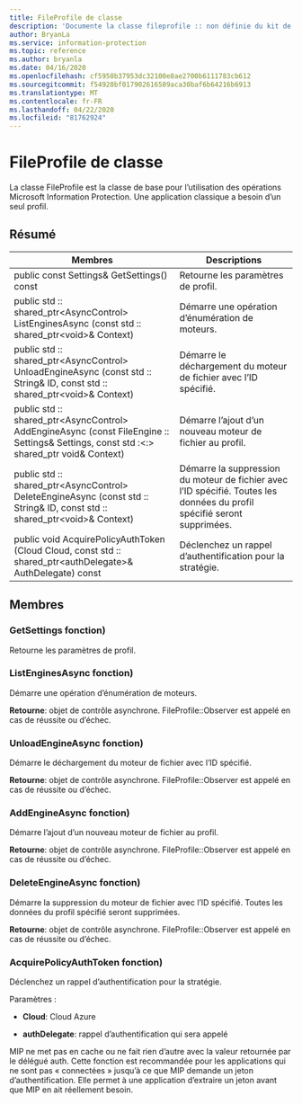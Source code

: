 ```yaml
---
title: FileProfile de classe
description: 'Documente la classe fileprofile :: non définie du kit de développement logiciel (SDK) Microsoft Information Protection (MIP).'
author: BryanLa
ms.service: information-protection
ms.topic: reference
ms.author: bryanla
ms.date: 04/16/2020
ms.openlocfilehash: cf5950b37953dc32100e8ae2700b6111783cb612
ms.sourcegitcommit: f54920bf017902616589aca30baf6b64216b6913
ms.translationtype: MT
ms.contentlocale: fr-FR
ms.lasthandoff: 04/22/2020
ms.locfileid: "81762924"
---
```

# <a name="class-fileprofile"></a>FileProfile de classe 
La classe FileProfile est la classe de base pour l’utilisation des opérations Microsoft Information Protection.
Une application classique a besoin d’un seul profil.
  
## <a name="summary"></a>Résumé
 Membres                        | Descriptions                                
--------------------------------|---------------------------------------------
public const Settings& GetSettings() const  |  Retourne les paramètres de profil.
public std :: shared_ptr\<AsyncControl\> ListEnginesAsync (const std :: shared_ptr\<void\>& Context)  |  Démarre une opération d’énumération de moteurs.
public std :: shared_ptr\<AsyncControl\> UnloadEngineAsync (const std :: String& ID, const std :: shared_ptr\<void\>& Context)  |  Démarre le déchargement du moteur de fichier avec l’ID spécifié.
public std :: shared_ptr\<AsyncControl\> AddEngineAsync (const FileEngine :: Settings& Settings, const std :\<:\> shared_ptr void& Context)  |  Démarre l’ajout d’un nouveau moteur de fichier au profil.
public std :: shared_ptr\<AsyncControl\> DeleteEngineAsync (const std :: String& ID, const std :: shared_ptr\<void\>& Context)  |  Démarre la suppression du moteur de fichier avec l’ID spécifié. Toutes les données du profil spécifié seront supprimées.
public void AcquirePolicyAuthToken (Cloud Cloud, const std :: shared_ptr\<authDelegate\>& AuthDelegate) const  |  Déclenchez un rappel d’authentification pour la stratégie.
  
## <a name="members"></a>Membres
  
### <a name="getsettings-function"></a>GetSettings fonction)
Retourne les paramètres de profil.
  
### <a name="listenginesasync-function"></a>ListEnginesAsync fonction)
Démarre une opération d’énumération de moteurs.

  
**Retourne**: objet de contrôle asynchrone.
FileProfile::Observer est appelé en cas de réussite ou d’échec.
  
### <a name="unloadengineasync-function"></a>UnloadEngineAsync fonction)
Démarre le déchargement du moteur de fichier avec l’ID spécifié.

  
**Retourne**: objet de contrôle asynchrone.
FileProfile::Observer est appelé en cas de réussite ou d’échec.
  
### <a name="addengineasync-function"></a>AddEngineAsync fonction)
Démarre l’ajout d’un nouveau moteur de fichier au profil.

  
**Retourne**: objet de contrôle asynchrone.
FileProfile::Observer est appelé en cas de réussite ou d’échec.
  
### <a name="deleteengineasync-function"></a>DeleteEngineAsync fonction)
Démarre la suppression du moteur de fichier avec l’ID spécifié. Toutes les données du profil spécifié seront supprimées.

  
**Retourne**: objet de contrôle asynchrone.
FileProfile::Observer est appelé en cas de réussite ou d’échec.
  
### <a name="acquirepolicyauthtoken-function"></a>AcquirePolicyAuthToken fonction)
Déclenchez un rappel d’authentification pour la stratégie.

Paramètres :  
* **Cloud**: Cloud Azure 


* **authDelegate**: rappel d’authentification qui sera appelé


MIP ne met pas en cache ou ne fait rien d’autre avec la valeur retournée par le délégué auth. Cette fonction est recommandée pour les applications qui ne sont pas « connectées » jusqu’à ce que MIP demande un jeton d’authentification. Elle permet à une application d’extraire un jeton avant que MIP en ait réellement besoin.